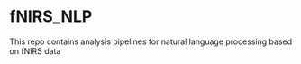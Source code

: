 # fNIRS_NLP
This repo contains analysis pipelines for natural language processing based on fNIRS data
